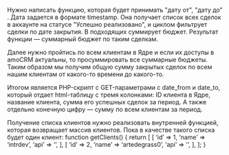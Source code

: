 Нужно написать функцию, которая будет принимать "дату от", "дату до" . Дата задается в формате timestamp. Она получает список всех сделок в аккаунте на статусе "Успешно реализовано", и циклом фильтрует сделки по дате закрытия. В подходящих суммирует бюджет. Результат функции — суммарный бюджет по таким сделкам.

Далее нужно пройтись по всем клиентам в Ядре и если их доступы в amoCRM актуальны, то просуммировать все суммарные бюджеты. Таким образом мы получим общую сумму закрытых сделок по всем нашим клиентам от какого-то времени до какого-то.

Итогом является PHP-скрипт с GET-параметрами c date_from и date_to, который отдает html-таблицу с тремя колонками: ID клиента в Ядре, название клиента, сумма его успешных сделок за период. А также отдельно конечную цифру — сумму по всем клиентам за период.

Получение списка клиентов нужно реализовать внутренней функцией, которая возвращает массив клиентов. Пока в качестве такого списка будет один клиент: function getClients() { return [ [ ‘id’ => 1, ‘name’ => ‘intrdev’, ‘api’ => ‘’, ], [ ‘id’ => 2, ‘name’ => ‘artedegrass0’, ‘api’ => ‘’, ], ]; }
